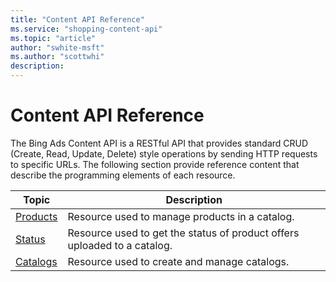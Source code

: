 ```yaml
---
title: "Content API Reference"
ms.service: "shopping-content-api"
ms.topic: "article"
author: "swhite-msft"
ms.author: "scottwhi"
description: 
---
```

# Content API Reference
The Bing Ads Content API is a RESTful API that provides standard CRUD (Create, Read, Update, Delete) style operations by sending HTTP requests to specific URLs. The following section provide reference content that describe the programming elements of each resource.

|Topic|Description|
|---------|---------------|
|[Products](../shopping-content/products-resource.md)|Resource used to manage products in a catalog.|
|[Status](../shopping-content/status-resource.md)|Resource used to get the status of product offers uploaded to a catalog.|
|[Catalogs](../shopping-content/catalogs-resource.md)|Resource used to create and manage catalogs.|
